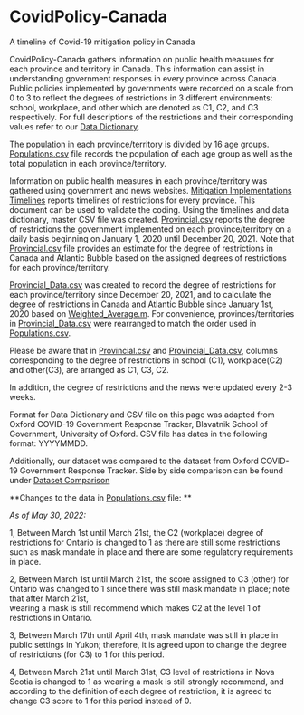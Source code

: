 # CovidPolicy-Canada
A timeline of Covid-19 mitigation policy in Canada

CovidPolicy-Canada gathers information on public health measures for each province and territory in Canada. This information can assist in understanding government responses in every province across Canada. Public policies implemented by governments were recorded on a scale from 0 to 3 to reflect the degrees of restrictions in 3 different environments: school, workplace, and other which are denoted as C1, C2, and C3 respectively. For full descriptions of the restrictions and their corresponding values refer to our [Data Dictionary](https://github.com/ddick8/CovidPolicy-Canada/blob/main/Data%20Dictionary.md). 

The population in each province/territory is divided by 16 age groups. [Populations.csv](https://github.com/ddick8/CovidPolicy-Canada/blob/main/Data/Populations.csv) file records the population of each age group as well as the total population in each province/territory.

Information on public health measures in each province/territory was gathered using government and news websites. [Mitigation Implementations Timelines](https://github.com/ddick8/CovidPolicy-Canada/blob/main/Mitigation%20implementations%20timelines.xlsx) reports timelines of restrictions for every province. This document can be used to validate the coding. Using the timelines and data dictionary, master CSV file was created. [Provincial.csv](https://github.com/ddick8/CovidPolicy-Canada/blob/main/Provincial.csv) reports the degree of restrictions the government implemented on each province/territory on a daily basis beginning on January 1, 2020 until December 20, 2021. Note that [Provincial.csv](https://github.com/ddick8/CovidPolicy-Canada/blob/main/Provincial.csv) file provides an estimate for the degree of restrictions in Canada and Atlantic Bubble based on the assigned degrees of restrictions for each province/territory. 

[Provincial_Data.csv](https://github.com/ddick8/CovidPolicy-Canada/blob/Shirin-Amiraslani-introduction/Provincial_Data.csv) was created to record the degree of restrictions for each province/territory since December 20, 2021, and to calculate the degree of restrictions in Canada and Atlantic Bubble since January 1st, 2020 based on [Weighted_Average.m](https://github.com/ddick8/CovidPolicy-Canada/blob/Shirin-Amiraslani-introduction/Weighted_Average.m). For convenience, provinces/territories in [Provincial_Data.csv](https://github.com/ddick8/CovidPolicy-Canada/blob/Shirin-Amiraslani-introduction/Provincial_Data.csv) were rearranged to match the order used in [Populations.csv](https://github.com/ddick8/CovidPolicy-Canada/blob/main/Data/Populations.csv).

Please be aware that in [Provincial.csv](https://github.com/ddick8/CovidPolicy-Canada/blob/main/Provincial.csv) and [Provincial_Data.csv](https://github.com/ddick8/CovidPolicy-Canada/blob/Shirin-Amiraslani-introduction/Provincial_Data.csv), columns corresponding to the degree of restrictions in school (C1), workplace(C2) and other(C3), are arranged as C1, C3, C2. 

In addition, the degree of restrictions and the news were updated every 2-3 weeks. 

Format for Data Dictionary and CSV file on this page was adapted from Oxford COVID-19 Government Response Tracker, Blavatnik School of Government, University of Oxford. CSV file has dates in the following format: YYYYMMDD. 

Additionally, our dataset was compared to the dataset from Oxford COVID-19 Government Response Tracker. Side by side comparison can be found under [Dataset Comparison](https://github.com/ddick8/CovidPolicy-Canada/blob/main/Dataset%20comparison.xls)

**Changes to the data in [Populations.csv](https://github.com/ddick8/CovidPolicy-Canada/blob/main/Data/Populations.csv) file: **


*As of May 30, 2022:*


1, Between March 1st until March 21st, the C2 (workplace) degree of restrictions for Ontario is changed to 1 as there are still some restrictions such as mask mandate in place and there are some regulatory requirements in place. 

2, Between March 1st  until March 21st, the score assigned to C3 (other) for Ontario was 
changed to 1 since there was still mask mandate in place; note that after March 21st,  
wearing a mask is still recommend which makes C2 at the level 1 of restrictions in Ontario. 

3, Between March 17th  until April 4th, mask mandate was still in place in public settings in Yukon; therefore, it is agreed upon to change the degree of restrictions (for C3) to 1 for this period. 

4, Between March 21st  until March 31st, C3 level of restrictions in Nova Scotia is changed to 1 as wearing a mask is still strongly recommend, and according to the definition of each degree of restriction, it is agreed to change C3 score to 1 for this period instead of 0. 

